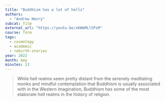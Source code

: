 ```yaml
---
title: "Buddhism has a lot of hells"
authors:
  - "Andrew Henry"
subcat: film
external_url: "https://youtu.be/xKWmMLlSPsM"
course: form
tags:
  - cosmology
  - academic
  - rebirth-stories
year: 2022
month: may
minutes: 13
---
```


> While hell realms seem pretty distant from the serenely meditating monks and mindful contemplation that Buddhism is usually associated with in the Western imagination, Buddhism has some of the most elaborate hell realms in the history of religion.
